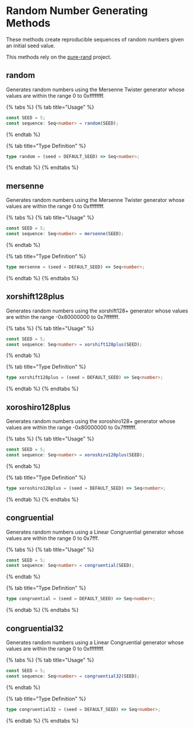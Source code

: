 # Random Number Generating Methods

These methods create reproducible sequences of random numbers given an initial seed value.

This methods rely on the [pure-rand](https://github.com/dubzzz/pure-rand) project.

## random

Generates random numbers using the Mersenne Twister generator whose values are within the range 0 to 0xffffffff.

{% tabs %}
{% tab title="Usage" %}

```typescript
const SEED = 5;
const sequence: Seq<number> = random(SEED);
```

{% endtab %}

{% tab title="Type Definition" %}

```typescript
type random = (seed = DEFAULT_SEED) => Seq<number>;
```

{% endtab %}
{% endtabs %}

## mersenne

Generates random numbers using the Mersenne Twister generator whose values are within the range 0 to 0xffffffff.

{% tabs %}
{% tab title="Usage" %}

```typescript
const SEED = 5;
const sequence: Seq<number> = mersenne(SEED);
```

{% endtab %}

{% tab title="Type Definition" %}

```typescript
type mersenne = (seed = DEFAULT_SEED) => Seq<number>;
```

{% endtab %}
{% endtabs %}

## xorshift128plus

Generates random numbers using the xorshift128+ generator whose values are within the range -0x80000000 to 0x7fffffff.

{% tabs %}
{% tab title="Usage" %}

```typescript
const SEED = 5;
const sequence: Seq<number> = xorshift128plus(SEED);
```

{% endtab %}

{% tab title="Type Definition" %}

```typescript
type xorshift128plus = (seed = DEFAULT_SEED) => Seq<number>;
```

{% endtab %}
{% endtabs %}

## xoroshiro128plus

Generates random numbers using the xoroshiro128+ generator whose values are within the range -0x80000000 to 0x7fffffff.

{% tabs %}
{% tab title="Usage" %}

```typescript
const SEED = 5;
const sequence: Seq<number> = xoroshiro128plus(SEED);
```

{% endtab %}

{% tab title="Type Definition" %}

```typescript
type xoroshiro128plus = (seed = DEFAULT_SEED) => Seq<number>;
```

{% endtab %}
{% endtabs %}

## congruential

Generates random numbers using a Linear Congruential generator whose values are within the range 0 to 0x7fff.

{% tabs %}
{% tab title="Usage" %}

```typescript
const SEED = 5;
const sequence: Seq<number> = congruential(SEED);
```

{% endtab %}

{% tab title="Type Definition" %}

```typescript
type congruential = (seed = DEFAULT_SEED) => Seq<number>;
```

{% endtab %}
{% endtabs %}

## congruential32

Generates random numbers using a Linear Congruential generator whose values are within the range 0 to 0xffffffff.

{% tabs %}
{% tab title="Usage" %}

```typescript
const SEED = 5;
const sequence: Seq<number> = congruential32(SEED);
```

{% endtab %}

{% tab title="Type Definition" %}

```typescript
type congruential32 = (seed = DEFAULT_SEED) => Seq<number>;
```

{% endtab %}
{% endtabs %}
